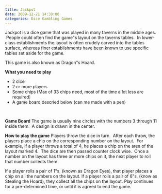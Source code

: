 ```yaml
---
title: Jackpot
date: 2009-12-21 14:30:00
categories: Dice Gambling Games
---
```

Jackpot is a dice game that was played in many taverns in the middle ages.  People could often find the game&quot;s layout on the taverns tables.  In lower-class establishments the layout is often crudely carved into the tables surface, whereas finer establishments have been known to use specific tables set aside for the game.

This game is also known as Dragon&quot;s Hoard.

<strong>What you need to play</strong>

<strong>
<ul>
	<li><span style="font-weight: normal;">2 dice</span></li>
	<li><span style="font-weight: normal;">2 or more players</span></li>
	<li><span style="font-weight: normal;">Some chips (Max of 33 chips need, most of the time a lot less are required)</span></li>
	<li><span style="font-weight: normal;">A game board descried below (can me made with a pen)</span></li>
</ul>
</strong>

 

<strong>Game Board</strong>
The game is usually nine circles with the numbers 3 through 11 inside them.  A design is drawn in the center.

<strong>How to play the game</strong>
Players throw the dice in turn.  After each throw, the players place a chip on the corresponding number on the layout.  For example, if a player throws a total of 4, he places a chip on the area of the layout marked 4.  The dice are then passed counter clock wise.  Once a number on the layout has three or more chips on it, the next player to roll that number collects them.

If a player rolls a pair of 1&quot;s, (known as Dragon Eyes), that player places a chip on all the numbers on the layout.
If a player rolls a pair of 6&quot;s, (know as Stealing the Hoard), they collect all the chips on the layout.
Play continues for a pre-determined time, or until it is agreed to end the game.
